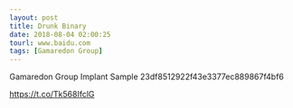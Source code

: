 ```yaml
---
layout: post
title: Drunk Binary
date: 2018-08-04 02:00:25
tourl: www.baidu.com
tags: [Gamaredon Group]
---
```

Gamaredon Group Implant Sample
23df8512922f43e3377ec889867f4bf6

https://t.co/Tk568IfclG